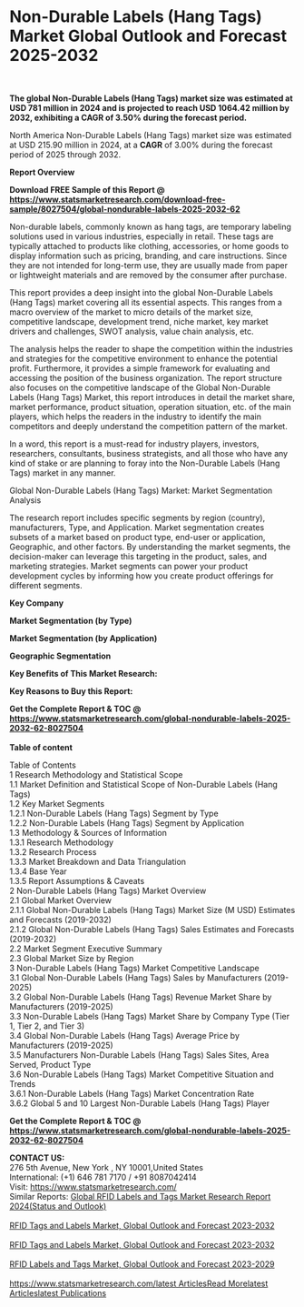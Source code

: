 <h1>Non-Durable Labels (Hang Tags) Market Global Outlook and Forecast 2025-2032</h1><br/><p><strong>The global Non-Durable Labels (Hang Tags) market size was estimated at USD 781 million in 2024 and is projected to reach USD 1064.42 million by 2032, exhibiting a <strong>CAGR</strong> of 3.50% during the forecast period.</strong></p><p>North America Non-Durable Labels (Hang Tags) market size was estimated at USD 215.90 million in 2024, at a <strong>CAGR</strong> of 3.00% during the forecast period of 2025 through 2032.</p><p><strong>Report Overview</strong></p><p><strong>Download FREE Sample of this Report @ <a href="https://www.statsmarketresearch.com/download-free-sample/8027504/global-nondurable-labels-2025-2032-62">https://www.statsmarketresearch.com/download-free-sample/8027504/global-nondurable-labels-2025-2032-62</a></strong></p><p>Non-durable labels, commonly known as hang tags, are temporary labeling solutions used in various industries, especially in retail. These tags are typically attached to products like clothing, accessories, or home goods to display information such as pricing, branding, and care instructions. Since they are not intended for long-term use, they are usually made from paper or lightweight materials and are removed by the consumer after purchase.</p><p>This report provides a deep insight into the global Non-Durable Labels (Hang Tags) market covering all its essential aspects. This ranges from a macro overview of the market to micro details of the market size, competitive landscape, development trend, niche market, key market drivers and challenges, SWOT analysis, value chain analysis, etc.</p><p>The analysis helps the reader to shape the competition within the industries and strategies for the competitive environment to enhance the potential profit. Furthermore, it provides a simple framework for evaluating and accessing the position of the business organization. The report structure also focuses on the competitive landscape of the Global Non-Durable Labels (Hang Tags) Market, this report introduces in detail the market share, market performance, product situation, operation situation, etc. of the main players, which helps the readers in the industry to identify the main competitors and deeply understand the competition pattern of the market.</p><p>In a word, this report is a must-read for industry players, investors, researchers, consultants, business strategists, and all those who have any kind of stake or are planning to foray into the Non-Durable Labels (Hang Tags) market in any manner.</p><p>Global Non-Durable Labels (Hang Tags) Market: Market Segmentation Analysis</p><p>The research report includes specific segments by region (country), manufacturers, Type, and Application. Market segmentation creates subsets of a market based on product type, end-user or application, Geographic, and other factors. By understanding the market segments, the decision-maker can leverage this targeting in the product, sales, and marketing strategies. Market segments can power your product development cycles by informing how you create product offerings for different segments.</p><p><strong>Key Company</strong></p><p><strong>Market Segmentation (by Type)</strong></p><p><strong>Market Segmentation (<strong>by Application</strong>)</strong></p><p><strong>Geographic Segmentation</strong></p><p><strong>Key Benefits of This Market Research:</strong></p><p><strong>Key <strong>Reasons to Buy</strong> this Report:</strong></p><div><b>Get the Complete Report & TOC @ <a href="https://www.statsmarketresearch.com/global-nondurable-labels-2025-2032-62-8027504">https://www.statsmarketresearch.com/global-nondurable-labels-2025-2032-62-8027504</a></b></div><br><b>Table of content</b><p>Table of Contents<br />1 Research Methodology and Statistical Scope<br />1.1 Market Definition and Statistical Scope of Non-Durable Labels (Hang Tags)<br />1.2 Key Market Segments<br />1.2.1 Non-Durable Labels (Hang Tags) Segment by Type<br />1.2.2 Non-Durable Labels (Hang Tags) Segment by Application<br />1.3 Methodology & Sources of Information<br />1.3.1 Research Methodology<br />1.3.2 Research Process<br />1.3.3 Market Breakdown and Data Triangulation<br />1.3.4 Base Year<br />1.3.5 Report Assumptions & Caveats<br />2 Non-Durable Labels (Hang Tags) Market Overview<br />2.1 Global Market Overview<br />2.1.1 Global Non-Durable Labels (Hang Tags) Market Size (M USD) Estimates and Forecasts (2019-2032)<br />2.1.2 Global Non-Durable Labels (Hang Tags) Sales Estimates and Forecasts (2019-2032)<br />2.2 Market Segment Executive Summary<br />2.3 Global Market Size by Region<br />3 Non-Durable Labels (Hang Tags) Market Competitive Landscape<br />3.1 Global Non-Durable Labels (Hang Tags) Sales by Manufacturers (2019-2025)<br />3.2 Global Non-Durable Labels (Hang Tags) Revenue Market Share by Manufacturers (2019-2025)<br />3.3 Non-Durable Labels (Hang Tags) Market Share by Company Type (Tier 1, Tier 2, and Tier 3)<br />3.4 Global Non-Durable Labels (Hang Tags) Average Price by Manufacturers (2019-2025)<br />3.5 Manufacturers Non-Durable Labels (Hang Tags) Sales Sites, Area Served, Product Type<br />3.6 Non-Durable Labels (Hang Tags) Market Competitive Situation and Trends<br />3.6.1 Non-Durable Labels (Hang Tags) Market Concentration Rate<br />3.6.2 Global 5 and 10 Largest Non-Durable Labels (Hang Tags) Player<br><div><b>Get the Complete Report & TOC @ <a href="https://www.statsmarketresearch.com/global-nondurable-labels-2025-2032-62-8027504">https://www.statsmarketresearch.com/global-nondurable-labels-2025-2032-62-8027504</a></b></div></p> <b>CONTACT US:</b><br>276 5th Avenue, New York , NY 10001,United States<br>International: (+1) 646 781 7170 / +91 8087042414<br>Visit: <a href="https://www.statsmarketresearch.com/">https://www.statsmarketresearch.com/</a><br>Similar Reports: <a href="https://www.statsmarketresearch.com/global-nondurable-labels-2025-2032-62-8027504">Global RFID Labels and Tags Market Research Report 2024(Status and Outlook)</a><br/><br/><a href="https://www.statsmarketresearch.com/global-nondurable-labels-2025-2032-62-8027504">RFID Tags and Labels Market, Global Outlook and Forecast 2023-2032</a><br/><br/><a href="https://www.statsmarketresearch.com/global-nondurable-labels-2025-2032-62-8027504">RFID Tags and Labels Market, Global Outlook and Forecast 2023-2032</a><br/><br/><a href="https://www.statsmarketresearch.com/global-nondurable-labels-2025-2032-62-8027504">RFID Labels and Tags Market, Global Outlook and Forecast 2023-2029</a><br/><br/><a href="https://gyeongbokgung.com">https://www.statsmarketresearch.com/</a><a href="https://hallyeomaritime.com">latest Articles</a><a href="https://jingwansa.com">Read More</a><a href=https://nguoiviet.jp/">latest Articles</a><a href="https://www.intelmarketresearch.com/">latest Publications</a>